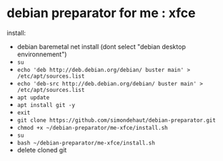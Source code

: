 # debian preparator for me : xfce

install:
- debian baremetal net install (dont select "debian desktop environnement")
- `su`
- `echo 'deb http://deb.debian.org/debian/ buster main' > /etc/apt/sources.list`
- `echo 'deb-src http://deb.debian.org/debian/ buster main' > /etc/apt/sources.list`
- `apt update`
- `apt install git -y`
- `exit`
- `git clone https://github.com/simondehaut/debian-preparator.git`
- `chmod +x ~/debian-preparator/me-xfce/install.sh`
- `su`
- `bash ~/debian-preparator/me-xfce/install.sh`
- delete cloned git
